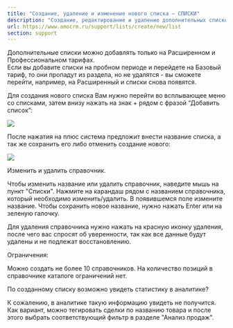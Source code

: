 ```yaml
---
title: "Создание, удаление и изменение нового списка — СПИСКИ"
description: "Создание, редактирование и удаление дополнительных списков. Ограничения дополнительных списков. Добавление и удаление элементов. Настройки списиков"
url: https://www.amocrm.ru/support/lists/create/new/list
section: support
---
```


Дополнительные списки можно добавлять только на Расширенном и Профессиональном тарифах.  
Если вы добавите списки на пробном периоде и перейдете на Базовый тариф, то они пропадут из раздела, но не удалятся - вы сможете перейти, например, на Расширенный и списки снова появятся.

Для создания нового списка Вам нужно перейти во всплывающее меню со списками, затем внизу нажать на знак + рядом с фразой “Добавить список”:

![](/uploads/2019/06/list.png)

После нажатия на плюс система предложит внести название списка, а так же сохранить его либо отменить создание нового:

![](/uploads/2019/06/list1.png)

Изменить и удалить справочник.

Чтобы изменить название или удалить справочник, наведите мышь на пункт "Списки". Нажмите на карандаш рядом с названием справочника, который необходимо изменить/удалить. В появившемся поле измените название. Чтобы сохранить новое название, нужно нажать Enter или на зеленую галочку.

Для удаления справочника нужно нажать на красную иконку удаления, после чего вас спросят об уверенности, так как все данные будут удалены и не подлежат восстановлению.

Ограничения:

Можно создать не более 10 справочников. На количество позиций в справочнике каталоге ограничений нет.

По созданному списку возможно увидеть статистику в аналитике?

К сожалению, в аналитике такую информацию увидеть не получится. Как вариант, можно тегировать сделки по названию товара и после этого выбрать соответствующий фильтр в разделе "Анализ продаж".
